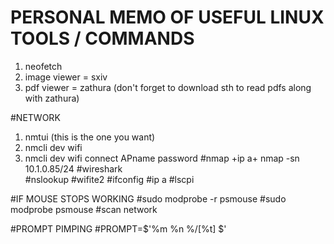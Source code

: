 # PERSONAL MEMO OF USEFUL LINUX TOOLS / COMMANDS

1. neofetch
2. image viewer = sxiv
3. pdf viewer = zathura
(don't forget to download sth to read pdfs along with zathura)
	
#NETWORK
1. nmtui (this is the one you want)
2. nmcli dev wifi
3. nmcli dev wifi connect APname password
	#nmap +ip a+ nmap -sn 10.1.0.85/24
	#wireshark	
	#nslookup
	#wifite2
	#ifconfig
	#ip a
	#lscpi

#IF MOUSE STOPS WORKING
	#sudo modprobe -r psmouse
	#sudo modprobe psmouse 
	#scan network
	
#PROMPT PIMPING
#PROMPT=$'%m %n %/[%t] $'

